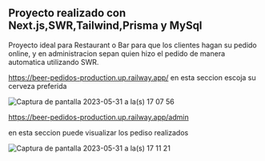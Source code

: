 
## Proyecto realizado con Next.js,SWR,Tailwind,Prisma y MySql

Proyecto ideal para Restaurant o Bar para que los clientes hagan su pedido online, y en administracion sepan quien hizo el pedido de manera automatica utilizando SWR. 

https://beer-pedidos-production.up.railway.app/ en esta seccion escoja su cerveza preferida

![Captura de pantalla 2023-05-31 a la(s) 17 07 56](https://github.com/AgusMolinaCode/Beer-Pedidos/assets/105619330/72d67b6a-dedb-4031-9e2c-d71eafc3478c)

https://beer-pedidos-production.up.railway.app/admin 

en esta seccion puede visualizar los pediso realizados

![Captura de pantalla 2023-05-31 a la(s) 17 11 21](https://github.com/AgusMolinaCode/Beer-Pedidos/assets/105619330/30bbc5f6-1a16-43a4-9460-bbdaf97f0deb)
